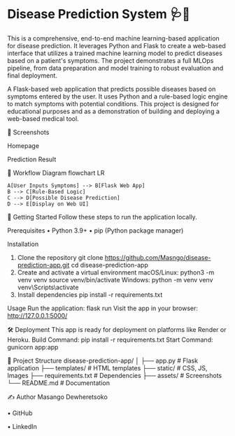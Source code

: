 # Disease Prediction System 🩺🤖
This is a comprehensive, end-to-end machine learning-based application for disease prediction. It leverages Python and Flask to create a web-based interface that utilizes a trained machine learning model to predict diseases based on a patient's symptoms. The project demonstrates a full MLOps pipeline, from data preparation and model training to robust evaluation and final deployment.

A Flask-based web application that predicts possible diseases based on symptoms entered by the user.
It uses Python and a rule-based logic engine to match symptoms with potential conditions.
This project is designed for educational purposes and as a demonstration of building and deploying a web-based medical tool.

📸 Screenshots

Homepage

 
 
 
 

 
Prediction Result
 
 
 

 

🧠 Workflow Diagram
flowchart LR

    A[User Inputs Symptoms] --> B[Flask Web App]
    B --> C[Rule-Based Logic]
    C --> D[Possible Disease Prediction]
    D --> E[Display on Web UI]

🚀 Getting Started
Follow these steps to run the application locally.

Prerequisites
•	Python 3.9+
•	pip (Python package manager)

Installation
1.	Clone the repository
git clone https://github.com/Masngo/disease-prediction-app.git
cd disease-prediction-app
2.	Create and activate a virtual environment
macOS/Linux:
python3 -m venv venv
source venv/bin/activate
Windows:
python -m venv venv
venv\Scripts\activate
3.	Install dependencies
pip install -r requirements.txt

Usage
Run the application:
flask run
Visit the app in your browser:
http://127.0.0.1:5000/

🛠️ Deployment
This app is ready for deployment on platforms like Render or Heroku.
Build Command:
pip install -r requirements.txt
Start Command:
gunicorn app:app

📂 Project Structure
disease-prediction-app/
│
├── app.py                 # Flask application
├── templates/             # HTML templates
├── static/                # CSS, JS, Images
├── requirements.txt       # Dependencies
├── assets/                # Screenshots
└── README.md              # Documentation

✍️ Author
Masango Dewheretsoko

•	GitHub

•	LinkedIn


